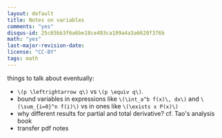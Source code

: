 ```yaml
---
layout: default
title: Notes on variables
comments: "yes"
disqus-id: 25c65bb3f6a6be18ce493ca199a4a3a6620f376b
math: "yes"
last-major-revision-date:
license: "CC-BY"
tags: math
---
```


things to talk about eventually:

- `\(p \leftrightarrow q\)` vs `\(p \equiv q\)`.
- bound variables in expressions like `\(\int_a^b f(x)\, dx\)` and `\(\sum_{i=0}^n f(i)\)` vs in ones like `\(\exists x P(x)\)`
- why different results for partial and total derivative? cf. Tao's analysis book
- transfer pdf notes
